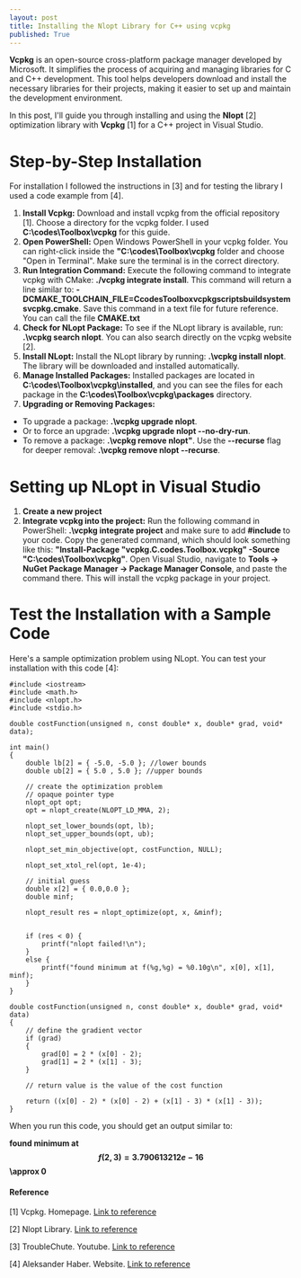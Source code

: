 ```yaml
---
layout: post
title: Installing the Nlopt Library for C++ using vcpkg
published: True
---
```


**Vcpkg** is an open-source cross-platform package manager developed by Microsoft. 
It simplifies the process of acquiring and managing libraries for C and C++ development. 
This tool helps developers download and install the necessary libraries for their projects,
making it easier to set up and maintain the development environment.

In this post, I'll guide you through installing and using the **Nlopt** [2] optimization library with **Vcpkg** [1] 
for a C++ project in Visual Studio.

# Step-by-Step Installation

For installation I followed the instructions in [3] and for testing the library I used a code example from [4].

1. **Install Vcpkg:** Download and install vcpkg from the official repository [1]. Choose a directory for the vcpkg folder. 
I used **C:\codes\Toolbox\vcpkg** for this guide.
2. **Open PowerShell:** Open Windows PowerShell in your vcpkg folder. 
You can right-click inside the **"C:\codes\Toolbox\vcpkg** folder and choose "Open in Terminal".
Make sure the terminal is in the correct directory.
3. **Run Integration Command:** Execute the following command to integrate vcpkg with CMake: **./vcpkg integrate install**. 
This command will return a line similar to: **-DCMAKE_TOOLCHAIN_FILE=CcodesToolboxvcpkgscriptsbuildsystemsvcpkg.cmake**.
Save this command in a text file for future reference. You can call the file **CMAKE.txt**
4. **Check for NLopt Package:** To see if the NLopt library is available, run: **.\vcpkg search nlopt**. 
You can also search directly on the vcpkg website [2].
5. **Install NLopt:** Install the NLopt library by running: **.\vcpkg install nlopt**. 
The library will be downloaded and installed automatically. 
6. **Manage Installed Packages:** Installed packages are located in **C:\codes\Toolbox\vcpkg\installed**, and you can see the files
for each package in the **C:\codes\Toolbox\vcpkg\packages** directory.
7. **Upgrading or Removing Packages:**
  * To upgrade a package: **.\vcpkg upgrade nlopt**.
  * Or to force an upgrade: **.\vcpkg upgrade nlopt --no-dry-run**.
  * To remove a package: **.\vcpkg remove nlopt"**.
    Use the **--recurse** flag for deeper removal: **.\vcpkg remove nlopt --recurse**.

# Setting up NLopt in Visual Studio 
<!-- Er kominn hingað -->

1. **Create a new project** 
2. **Integrate vcpkg into the project:** Run the following command in PowerShell: **.\vcpkg integrate project** and make sure to add **#include <nlopt>** to your code. Copy the generated command, which should look something like this: **"Install-Package "vcpkg.C.codes.Toolbox.vcpkg" -Source "C:\codes\Toolbox\vcpkg"**.
Open Visual Studio, navigate to **Tools -> NuGet Package Manager -> Package Manager Console**, and paste the command there. 
This will install the vcpkg package in your project.

# Test the Installation with a Sample Code

Here's a sample optimization problem using NLopt. You can test your installation with this code [4]:

```{C++}
#include <iostream>
#include <math.h>
#include <nlopt.h>
#include <stdio.h>

double costFunction(unsigned n, const double* x, double* grad, void* data);

int main()
{
    double lb[2] = { -5.0, -5.0 }; //lower bounds
    double ub[2] = { 5.0 , 5.0 }; //upper bounds

    // create the optimization problem
    // opaque pointer type
    nlopt_opt opt;
    opt = nlopt_create(NLOPT_LD_MMA, 2);

    nlopt_set_lower_bounds(opt, lb);
    nlopt_set_upper_bounds(opt, ub);

    nlopt_set_min_objective(opt, costFunction, NULL);

    nlopt_set_xtol_rel(opt, 1e-4);

    // initial guess
    double x[2] = { 0.0,0.0 };
    double minf;

    nlopt_result res = nlopt_optimize(opt, x, &minf);


    if (res < 0) {
        printf("nlopt failed!\n");
    }
    else {
        printf("found minimum at f(%g,%g) = %0.10g\n", x[0], x[1], minf);
    }
}

double costFunction(unsigned n, const double* x, double* grad, void* data)
{
    // define the gradient vector
    if (grad)
    {
        grad[0] = 2 * (x[0] - 2);
        grad[1] = 2 * (x[1] - 3);
    }

    // return value is the value of the cost function 

    return ((x[0] - 2) * (x[0] - 2) + (x[1] - 3) * (x[1] - 3));
}
```

When you run this code, you should get an output similar to:

**found minimum at $$f(2,3) = 3.790613212e-16$$ \approx 0**

#### Reference

[1] Vcpkg. Homepage. [Link to reference](https://vcpkg.io/en/index.html)

[2] Nlopt Library. [Link to reference](https://nlopt.readthedocs.io/en/latest/)

[3] TroubleChute. Youtube. [Link to reference](https://www.youtube.com/watch?v=0h1lC3QHLHU)

[4] Aleksander Haber. Website. [Link to reference](https://aleksandarhaber.com/solve-optimization-problems-in-c-c-by-using-nlopt-library/)
